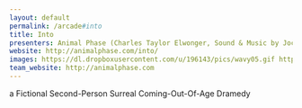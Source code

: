 ```yaml
---
layout: default
permalink: /arcade#into
title: Into
presenters: Animal Phase (Charles Taylor Elwonger, Sound & Music by Jocelyn Reyes)
website: http://animalphase.com/into/
images: https://dl.dropboxusercontent.com/u/196143/pics/wavy05.gif http://animalphase.com/into/assets/img/warpy-face-01.gif http://animalphase.com/into/assets/img/into-logo-large.svg
team_website: http://animalphase.com
---
```

a Fictional Second-Person Surreal Coming-Out-Of-Age Dramedy
